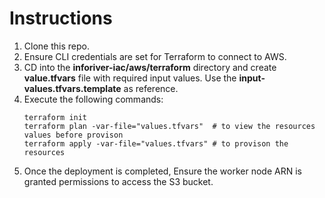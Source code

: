# Instructions
1. Clone this repo.
2. Ensure CLI credentials are set for Terraform to connect to AWS. 
3. CD into the **inforiver-iac/aws/terraform** directory and create **value.tfvars** file with required input values. Use the **input-values.tfvars.template** as reference.
4. Execute the following commands:
   ```
   terraform init
   terraform plan -var-file="values.tfvars"  # to view the resources values before provison
   terraform apply -var-file="values.tfvars" # to provison the resources
   ```
5. Once the deployment is completed, Ensure the worker node ARN is granted permissions to access the S3 bucket.
